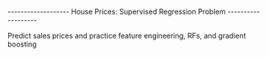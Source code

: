 ------------------- House Prices: Supervised Regression Problem -------------------

Predict sales prices and practice feature engineering, RFs, and gradient boosting
